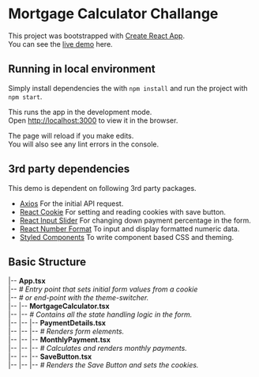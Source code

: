 # Mortgage Calculator Challange

This project was bootstrapped with [Create React App](https://github.com/facebook/create-react-app).\
You can see the [live demo](https://ebuyuran.github.io/mortgage-calculator/) here.

## Running in local environment

Simply install dependencies the with `npm install` and run the project with `npm start`.

This runs the app in the development mode.\
Open [http://localhost:3000](http://localhost:3000) to view it in the browser.

The page will reload if you make edits.\
You will also see any lint errors in the console.

## 3rd party dependencies

This demo is dependent on following 3rd party packages.

* [Axios](https://www.npmjs.com/package/axios)
For the initial API request.
* [React Cookie](https://www.npmjs.com/package/react-cookie)
For setting and reading cookies with save button.
* [React Input Slider](https://www.npmjs.com/package/react-input-slider)
For changing down payment percentage in the form.
* [React Number Format](https://www.npmjs.com/package/react-number-format)
To input and display formatted numeric data.
* [Styled Components](https://styled-components.com/)
To write component based CSS and theming.

## Basic Structure

|-- __App.tsx__\
|-- _# Entry point that sets initial form values from a cookie_\
|-- _# or end-point with the theme-switcher._\
|-- |-- __MortgageCalculator.tsx__\
|-- |-- _# Contains all the state handling logic in the form._\
|-- |-- |-- __PaymentDetails.tsx__\
|-- |-- |-- _# Renders form elements._\
|-- |-- |-- __MonthlyPayment.tsx__\
|-- |-- |-- _# Calculates and renders monthly payments._\
|-- |-- |-- __SaveButton.tsx__\
|-- |-- |-- _# Renders the Save Button and sets the cookies._
